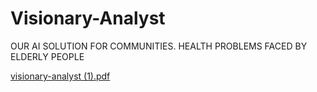 # Visionary-Analyst
OUR AI SOLUTION FOR COMMUNITIES.
HEALTH PROBLEMS FACED BY ELDERLY PEOPLE

[visionary-analyst (1).pdf](https://github.com/Visionary-Analyst/Visionary-Analyst/files/12501762/visionary-analyst.1.pdf)

